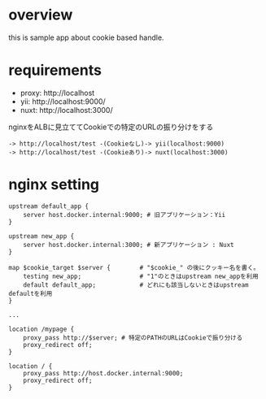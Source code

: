 # overview

this is sample app about cookie based handle.

# requirements

- proxy: http://localhost
- yii: http://localhost:9000/
- nuxt: http://localhost:3000/

nginxをALBに見立ててCookieでの特定のURLの振り分けをする

```
-> http://localhost/test -(Cookieなし)-> yii(localhost:9000)
-> http://localhost/test -(Cookieあり)-> nuxt(localhost:3000)
```

# nginx setting

```
upstream default_app {
    server host.docker.internal:9000; # 旧アプリケーション：Yii
}

upstream new_app {
    server host.docker.internal:3000; # 新アプリケーション : Nuxt
}

map $cookie_target $server {        # "$cookie_" の後にクッキー名を書く。
    testing new_app;                # "1"のときはupstream new_appを利用
    default default_app;            # どれにも該当しないときはupstream defaultを利用
}

...

location /mypage {
    proxy_pass http://$server; # 特定のPATHのURLはCookieで振り分ける
    proxy_redirect off;
}

location / {
    proxy_pass http://host.docker.internal:9000;
    proxy_redirect off;
}

```